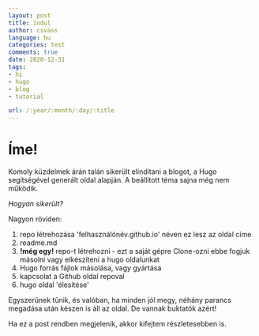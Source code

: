 ```yaml
---
layout: post
title: indul
author: csvass
language: hu
categories: test
comments: true
date: 2020-12-31
tags:
- hi
- hugo
- blog
- tutorial

url: /:year/:month/:day/:title
---
```


# Íme!

Komoly küzdelmek árán talán sikerült elindítani a blogot, a Hugo segítségével generált oldal alapján. A beállított téma sajna még nem működik. 

*Hogyan sikerült?*

Nagyon röviden:
1. repo létrehozása 'felhasználónév.github.io' néven ez lesz az oldal címe
2. readme.md 
3. **!még egy!** repo-t létrehozni - ezt a saját gépre Clone-ozni ebbe fogjuk másolni vagy elkészíteni a hugo oldalunkat
4. Hugo forrás fájlok másolása, vagy gyártása
5. kapcsolat a Github oldal repoval
6. hugo oldal 'élesítése'

Egyszerűnek tűnik, és valóban, ha minden jól megy, néhány parancs megadása után készen is áll az oldal. De vannak buktatók azért!

Ha ez a post rendben megjelenik, akkor kifejtem részletesebben is.
